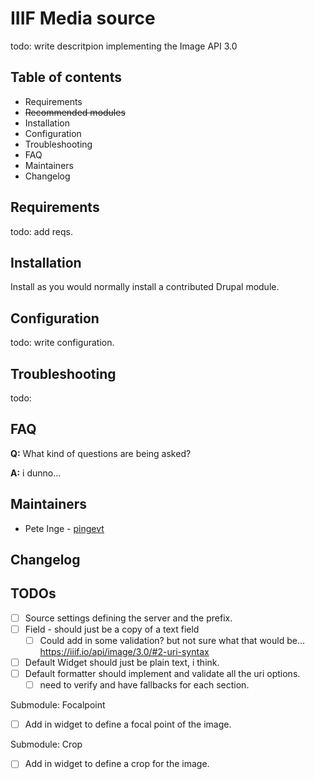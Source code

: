 # IIIF Media source

todo: write descritpion
implementing the Image API 3.0

## Table of contents

- Requirements
- ~~Recommended modules~~
- Installation
- Configuration
- Troubleshooting
- FAQ
- Maintainers
- Changelog

## Requirements

todo: add reqs.

## Installation

Install as you would normally install a contributed Drupal module.

## Configuration

todo: write configuration.

## Troubleshooting

todo:

## FAQ

**Q:** What kind of questions are being asked?

**A:** i dunno...

## Maintainers

- Pete Inge - [pingevt](https://www.drupal.org/u/pingevt)

## Changelog

## TODOs

- [ ] Source settings defining the server and the prefix.
- [ ] Field - should just be a copy of a text field
  - [ ] Could add in some validation? but not sure what that would be... https://iiif.io/api/image/3.0/#2-uri-syntax
- [ ] Default Widget should just be plain text, i think.
- [ ] Default formatter should implement and validate all the uri options.
  -  [ ] need to verify and have fallbacks for each section.

Submodule: Focalpoint
- [ ] Add in widget to define a focal point of the image.

Submodule: Crop
- [ ] Add in widget to define a crop for the image.

